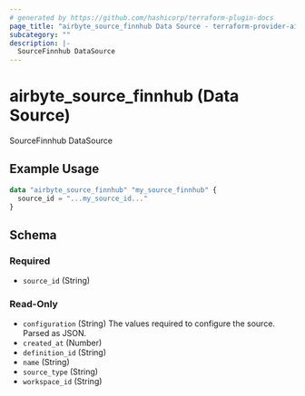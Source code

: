 ```yaml
---
# generated by https://github.com/hashicorp/terraform-plugin-docs
page_title: "airbyte_source_finnhub Data Source - terraform-provider-airbyte"
subcategory: ""
description: |-
  SourceFinnhub DataSource
---
```


# airbyte_source_finnhub (Data Source)

SourceFinnhub DataSource

## Example Usage

```terraform
data "airbyte_source_finnhub" "my_source_finnhub" {
  source_id = "...my_source_id..."
}
```

<!-- schema generated by tfplugindocs -->
## Schema

### Required

- `source_id` (String)

### Read-Only

- `configuration` (String) The values required to configure the source. Parsed as JSON.
- `created_at` (Number)
- `definition_id` (String)
- `name` (String)
- `source_type` (String)
- `workspace_id` (String)
